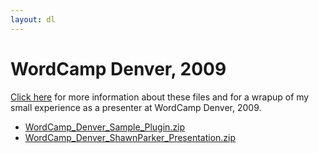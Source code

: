 ```yaml
---
layout: dl
---
```


# WordCamp Denver, 2009

[Click here](/2009/03/02/wordcamp_denver_2009-my_humble_experience) for more information about these files and for a wrapup of my small experience as a presenter at WordCamp Denver, 2009.

- [WordCamp_Denver_Sample_Plugin.zip](WordCamp_Denver_Sample_Plugin.zip)
- [WordCamp_Denver_ShawnParker_Presentation.zip](WordCamp_Denver_ShawnParker_Presentation.zip)